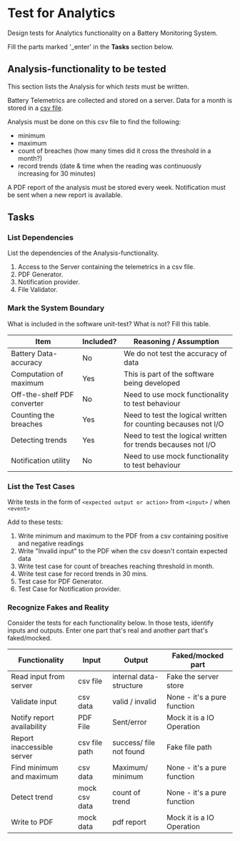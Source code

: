 # Test for Analytics

Design tests for Analytics functionality on a Battery Monitoring System.

Fill the parts marked '_enter' in the **Tasks** section below.

## Analysis-functionality to be tested

This section lists the Analysis for which _tests_ must be written.

Battery Telemetrics are collected and stored on a server.
Data for a month is stored in a [csv file](https://en.wikipedia.org/wiki/Comma-separated_values).

Analysis must be done on this csv file to find the following:
- minimum
- maximum
- count of breaches (how many times did it cross the threshold in a month?)
- record trends (date & time when the reading was continuously increasing for 30 minutes)

A PDF report of the analysis must be stored every week.
Notification must be sent when a new report is available.

## Tasks

### List Dependencies

List the dependencies of the Analysis-functionality.

1. Access to the Server containing the telemetrics in a csv file.
2. PDF Generator.
3. Notification provider.
4. File Validator.

### Mark the System Boundary

What is included in the software unit-test? What is not? Fill this table.

| Item                      | Included?     | Reasoning / Assumption
|---------------------------|---------------|---
Battery Data-accuracy       | No            | We do not test the accuracy of data
Computation of maximum      | Yes           | This is part of the software being developed
Off-the-shelf PDF converter | No 			| Need to use mock functionality to test behaviour
Counting the breaches       | Yes			| Need to test the logical written for counting becauses not I/O
Detecting trends            | Yes			| Need to test the logical written for trends becauses not I/O
Notification utility        | No 			| Need to use mock functionality to test behaviour

### List the Test Cases

Write tests in the form of `<expected output or action>` from `<input>` / when `<event>`

Add to these tests:

1. Write minimum and maximum to the PDF from a csv containing positive and negative readings
2. Write "Invalid input" to the PDF when the csv doesn't contain expected data
3. Write test case for count of breaches reaching threshold in month.
4. Write test case for record trends in 30 mins.
5. Test case for PDF Generator.
6. Test Case for Notification provider.


### Recognize Fakes and Reality

Consider the tests for each functionality below.
In those tests, identify inputs and outputs.
Enter one part that's real and another part that's faked/mocked.

| Functionality            | Input        | Output                      | Faked/mocked part
|--------------------------|--------------|-----------------------------|---
Read input from server     | csv file     | internal data-structure     | Fake the server store
Validate input             | csv data     | valid / invalid             | None - it's a pure function
Notify report availability | PDF File	  | Sent/error		            | Mock it is a IO Operation
Report inaccessible server | csv file path| success/ file not found     | Fake file path
Find minimum and maximum   | csv data 	  | Maximum/ minimum            | None - it's a pure function
Detect trend               | mock csv data| count of trend              | None - it's a pure function
Write to PDF               | mock data 	  | pdf report                  | Mock it is a IO Operation
